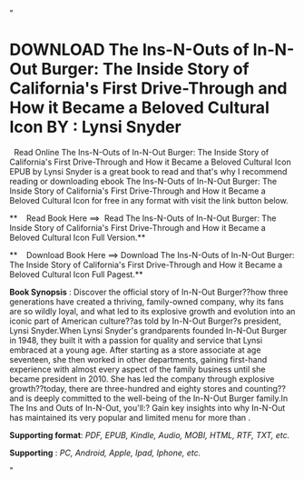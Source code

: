  "

**DOWNLOAD The Ins-N-Outs of In-N-Out Burger: The Inside Story of California's First Drive-Through and How it Became a Beloved Cultural Icon BY : Lynsi Snyder**
================================================================================================================================================================

  Read Online The Ins-N-Outs of In-N-Out Burger: The Inside Story of California's First Drive-Through and How it Became a Beloved Cultural Icon EPUB by Lynsi Snyder is a great book to read and that's why I recommend reading or downloading ebook The Ins-N-Outs of In-N-Out Burger: The Inside Story of California's First Drive-Through and How it Became a Beloved Cultural Icon for free in any format with visit the link button below.

**    Read Book Here ==>  Read The Ins-N-Outs of In-N-Out Burger: The Inside Story of California's First Drive-Through and How it Became a Beloved Cultural Icon Full Version.**

**    Download Book Here ==> Download The Ins-N-Outs of In-N-Out Burger: The Inside Story of California's First Drive-Through and How it Became a Beloved Cultural Icon Full Pagest.**

**Book Synopsis** : Discover the official story of In-N-Out Burger??how three generations have created a thriving, family-owned company, why its fans are so wildly loyal, and what led to its explosive growth and evolution into an iconic part of American culture??as told by In-N-Out Burger?s president, Lynsi Snyder.When Lynsi Snyder's grandparents founded In-N-Out Burger in 1948, they built it with a passion for quality and service that Lynsi embraced at a young age. After starting as a store associate at age seventeen, she then worked in other departments, gaining first-hand experience with almost every aspect of the family business until she became president in 2010. She has led the company through explosive growth??today, there are three-hundred and eighty stores and counting??and is deeply committed to the well-being of the In-N-Out Burger family.In The Ins and Outs of In-N-Out, you'll:? Gain key insights into why In-N-Out has maintained its very popular and limited menu for more than .

**Supporting format**: _PDF, EPUB, Kindle, Audio, MOBI, HTML, RTF, TXT, etc._

**Supporting** : _PC, Android, Apple, Ipad, Iphone, etc._

"